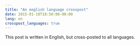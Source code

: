 ```yaml
---
title: "An english language crosspost"
date: 2015-01-18T18:50:00-00:00
lang: en
crosspost_languages: true
---
```


This post is written in English, but cross-posted to all languages.
